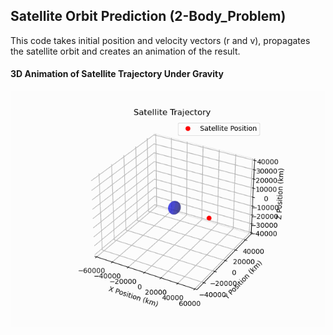 ## Satellite Orbit Prediction (2-Body_Problem)
This code takes initial position and velocity vectors (r and v), propagates the satellite orbit and creates an animation of the result.

#### 3D Animation of Satellite Trajectory Under Gravity

![3D Animation of Satellite Trajectory Under Gravity](https://github.com/basilUp/three_body_problem/blob/master/readme_assets/basic_satellite_trajectory.gif)

